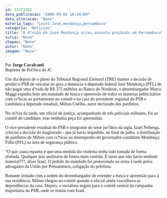 ```yaml
---
id: 12371282
data_publicacao: "2006-09-02 18:44:00"
data_alteracao: "None"
materia_tags: "Louro José,mendonça,pernambuco"
categoria: "Notícias"
title: "A d?vida de José Mendonça virou assunto proibido em Pernambuco"
sutia: "None"
chapeu: "None"
autor: "None"
imagem: "None"
---
```

<p><P><FONT face=Verdana>Por <STRONG>Jorge Cavalcanti</STRONG><BR>Repórter de Pol?tica do JC</FONT></P></p>
<p><P><FONT face=Verdana>Um dia depois de o pleno do Tribunal Regional Eleitoral (TRE) manter a decisão de proibir o PSB de veicular no guia a denúncia o deputado federal José Mendonça (PFL) de não pagar uma d?vida de R$ 375 milhões ao Banco do Nordeste, o desembargador Marco Maggi expediu hoje um mandado de busca e apreensão de todos os materias publicitários com cr?ticas ao parlamentar no comitê e na casa do presidente regional do PSB e candidato a deputado estadual, Milton Coelho, autor declarado dos panfletos. </FONT></P></p>
<p><P><FONT face=Verdana>No in?cio da tarde, um oficial de justiça, acompanhado de três policiais militares, foi ao comitê do candidato, mas nenhuma peça foi apreendida.</FONT></P></p>
<p><P><FONT face=Verdana>O vice-presidente estadual do PSB e integrante do setor jur?dico da sigla, Izael Nóbrega, criticou a decisão do magistrado - que já havia impedido, no final de julho, a distribuição de panfletos de Milton com cr?ticas ao desempenho do governador-candidato Mendonça Filho (PFL) na área de segurança pública.</FONT></P></p>
<p><P><FONT face=Verdana>“O que causa espanto é que uma medida tão violenta tenha sido tomada de forma afobada. Qualquer juiz analisaria de forma mais contida. É tanto que não havia nenhum material???, disse Izael. O pedido do mandado foi protocolado na sexta à tarde pelos advogados da União por Pernambuco, coligação do pefelista.</FONT></P></p>
<p><P><FONT face=Verdana>Bastante irritado com a ordem do desembargador de estender a busca e apreensão para a sua residência, Milton chegou ao comitê quando o oficial ainda vasculhava as dependências da casa. Depois, o socialista seguiu para o comitê central da campanha majoritária do PSB, onde se reuniu com Izael.</FONT></P> </p>

